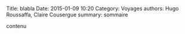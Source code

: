 Title: blabla
Date: 2015-01-09 10:20
Category: Voyages
authors: Hugo Roussaffa, Claire Cousergue
summary: sommaire

contenu
